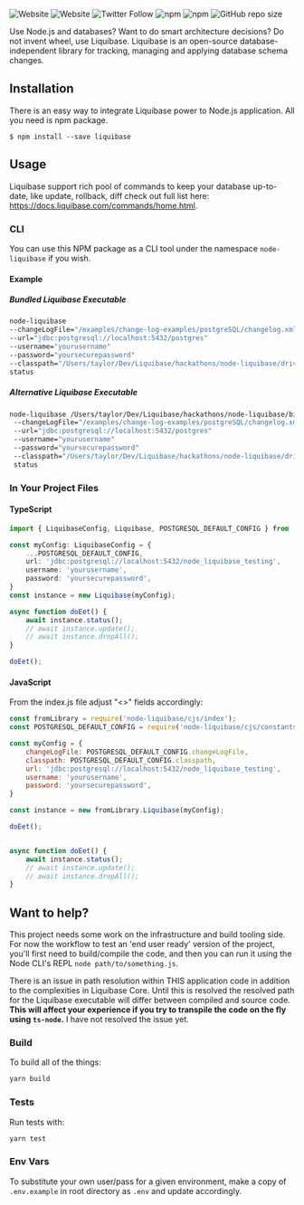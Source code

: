 ![Website](https://img.shields.io/website?color=%233090C7&up_message=liquibase.org&url=https%3A%2F%2Fwww.liquibase.org%2F)
![Website](https://img.shields.io/website?color=%233090C7&label=docs&up_message=docs.liquibase.com&url=https%3A%2F%2Fdocs.liquibase.com%2F)
![Twitter Follow](https://img.shields.io/twitter/follow/liquibase?style=social)
![npm](https://img.shields.io/npm/dt/liquibase?label=total%20downloads)
![npm](https://img.shields.io/npm/dw/liquibase?label=weekly%20downloads)
![GitHub repo size](https://img.shields.io/github/repo-size/liquibase/node-liquibase?logo=GitHub&style=flat-square)

Use Node.js and databases? Want to do smart architecture decisions? Do not invent wheel, use Liquibase.
Liquibase is an open-source database-independent library for tracking, managing and applying database schema changes.

## Installation
There is an easy way to integrate Liquibase power to Node.js application. All you need
is npm package.

`$ npm install --save liquibase`


## Usage
Liquibase support rich pool of commands to keep your database up-to-date, like update, rollback, diff check out full list here: https://docs.liquibase.com/commands/home.html.
### CLI
You can use this NPM package as a CLI tool under the namespace `node-liquibase` if you wish.
#### Example
##### Bundled Liquibase Executable
```bash
node-liquibase
--changeLogFile="/examples/change-log-examples/postgreSQL/changelog.xml"
--url="jdbc:postgresql://localhost:5432/postgres"
--username="yourusername"
--password="yoursecurepassword"
--classpath="/Users/taylor/Dev/Liquibase/hackathons/node-liquibase/drivers/postgresql-42.2.8.jar"
status
```

##### Alternative Liquibase Executable
```bash
node-liquibase /Users/taylor/Dev/Liquibase/hackathons/node-liquibase/bin/liquibase/liquibase
 --changeLogFile="/examples/change-log-examples/postgreSQL/changelog.xml"
 --url="jdbc:postgresql://localhost:5432/postgres"
 --username="yourusername"
 --password="yoursecurepassword"
 --classpath="/Users/taylor/Dev/Liquibase/hackathons/node-liquibase/drivers/postgresql-42.2.8.jar"
 status
```

### In Your Project Files
#### TypeScript
```typescript
import { LiquibaseConfig, Liquibase, POSTGRESQL_DEFAULT_CONFIG } from 'node-liquibase'

const myConfig: LiquibaseConfig = {
	...POSTGRESQL_DEFAULT_CONFIG,
	url: 'jdbc:postgresql://localhost:5432/node_liquibase_testing',
	username: 'yourusername',
	password: 'yoursecurepassword',
}
const instance = new Liquibase(myConfig);

async function doEet() {
	await instance.status();
	// await instance.update();
	// await instance.dropAll();
}

doEet();
```

#### JavaScript
From the index.js file adjust "<>" fields accordingly:
```js
const fromLibrary = require('node-liquibase/cjs/index');
const POSTGRESQL_DEFAULT_CONFIG = require('node-liquibase/cjs/constants/defaults/postgresql-default.config').POSTGRESQL_DEFAULT_CONFIG;

const myConfig = {
	changeLogFile: POSTGRESQL_DEFAULT_CONFIG.changeLogFile,
	classpath: POSTGRESQL_DEFAULT_CONFIG.classpath,
	url: 'jdbc:postgresql://localhost:5432/node_liquibase_testing',
	username: 'yourusername',
	password: 'yoursecurepassword',
}

const instance = new fromLibrary.Liquibase(myConfig);

doEet();


async function doEet() {
	await instance.status();
	// await instance.update();
	// await instance.dropAll();
}
```

## Want to help?
This project needs some work on the infrastructure and build tooling side. For now the workflow to test an 'end user ready' version of the project, you'll first need to build/compile the code, and then you can run it using the Node CLI's REPL `node path/to/something.js`.

There is an issue in path resolution within THIS application code in addition to the complexities in Liquibase Core. Until this is resolved the resolved path for the Liquibase executable will differ between compiled and source code. **This will affect your experience if you try to transpile the code on the fly using `ts-node`.** I have not resolved the issue yet.

### Build
To build all of the things:
```bash
yarn build
```

### Tests
Run tests with:
```bash
yarn test
```
### Env Vars
To substitute your own user/pass for a given environment, make a copy of `.env.example` in root directory as `.env` and update accordingly.
